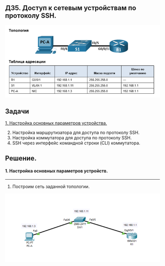 ## ДЗ5. Доступ к сетевым устройствам по протоколу SSH.

![](Топология.png)

## Задачи
[1. Настройка основных параметров устройства.](Readme.md#1.-Настройка-основных-параметров-устройств) 

2. Настройка маршрутизатора для доступа по протоколу SSH.
3. Настройка коммутатора для доступа по протоколу SSH.
4. SSH через интерфейс командной строки (CLI) коммутатора.

## Решение.
#### 1. Настройка основных параметров устройств.
-----------------------------------
1. Построим сеть заданной топологии.

![](Топология_1.png)






